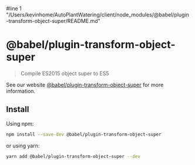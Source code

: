 #line 1 "/Users/kevinhome/AutoPlantWatering/client/node_modules/@babel/plugin-transform-object-super/README.md"
# @babel/plugin-transform-object-super

> Compile ES2015 object super to ES5

See our website [@babel/plugin-transform-object-super](https://babeljs.io/docs/babel-plugin-transform-object-super) for more information.

## Install

Using npm:

```sh
npm install --save-dev @babel/plugin-transform-object-super
```

or using yarn:

```sh
yarn add @babel/plugin-transform-object-super --dev
```

